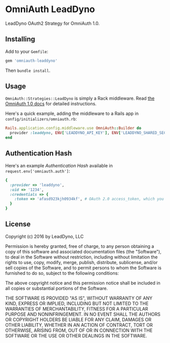 
# OmniAuth LeadDyno

LeadDyno OAuth2 Strategy for OmniAuth 1.0.

## Installing

Add to your `Gemfile`:

```ruby
gem 'omniauth-leaddyno'
```

Then `bundle install`.

## Usage

`OmniAuth::Strategies::LeadDyno` is simply a Rack middleware. Read [the OmniAuth 1.0 docs](https://github.com/intridea/omniauth) for detailed instructions.

Here's a quick example, adding the middleware to a Rails app in `config/initializers/omniauth.rb`:

```ruby
Rails.application.config.middleware.use OmniAuth::Builder do
  provider :leaddyno, ENV['LEADDYNO_API_KEY'], ENV['LEADDYNO_SHARED_SECRET']
end
```

## Authentication Hash

Here's an example *Authentication Hash* available in `request.env['omniauth.auth']`:

```ruby
{
  :provider => 'leaddyno',
  :uid => '1234',
  :credentials => {
    :token => 'afasd923kjh0934kf', # OAuth 2.0 access_token, which you store and use to authenticate API requests
  }
}
```

## License

Copyright (c) 2016 by LeadDyno, LLC

Permission is hereby granted, free of charge, to any person obtaining a copy of this software and associated documentation files (the "Software"), to deal in the Software without restriction, including without limitation the rights to use, copy, modify, merge, publish, distribute, sublicense, and/or sell copies of the Software, and to permit persons to whom the Software is furnished to do so, subject to the following conditions:

The above copyright notice and this permission notice shall be included in all copies or substantial portions of the Software.

THE SOFTWARE IS PROVIDED "AS IS", WITHOUT WARRANTY OF ANY KIND, EXPRESS OR IMPLIED, INCLUDING BUT NOT LIMITED TO THE WARRANTIES OF MERCHANTABILITY, FITNESS FOR A PARTICULAR PURPOSE AND NONINFRINGEMENT. IN NO EVENT SHALL THE AUTHORS OR COPYRIGHT HOLDERS BE LIABLE FOR ANY CLAIM, DAMAGES OR OTHER LIABILITY, WHETHER IN AN ACTION OF CONTRACT, TORT OR OTHERWISE, ARISING FROM, OUT OF OR IN CONNECTION WITH THE SOFTWARE OR THE USE OR OTHER DEALINGS IN THE SOFTWARE.